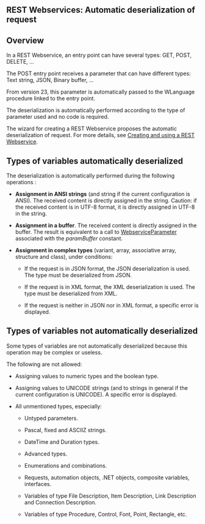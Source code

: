 
## REST Webservices: Automatic deserialization of request
			

<a name="NOTE1"></a>
<a name="NOTE1_1"></a>


## Overview
<a name="overview_ELTTEXTE000111"></a>
In a REST Webservice, an entry point can have several types: GET, POST, DELETE, ...

The POST entry point receives a parameter that can have different types: Text string, JSON, Binary buffer, ...

From version 23, this parameter is automatically passed to the WLanguage procedure linked to the entry point. 

The deserialization is automatically performed according to the type of parameter used and no code is required.

The wizard for creating a REST Webservice proposes the automatic deserialization of request. For more details, see [Creating and using a REST Webservice](../WDLang3/1000022792.md). 

<a name="NOTE2"></a>
<a name="NOTE2_1"></a>


## Types of variables automatically deserialized
<a name="types_variables_automatically_deserialized_ELTTEXTE000135"></a>
The deserialization is automatically performed during the following operations : 

- **Assignment in ANSI strings** (and string if the current configuration is ANSI). The received content is directly assigned in the string.
	Caution: if the received content is in UTF-8 format, it is directly assigned in UTF-8 in the string.

- **Assignment in a buffer**. The received content is directly assigned in the buffer.
	The result is equivalent to a call to [WebserviceParameter](../WDLang3/1000022786.md) associated with the *paramBuffer* constant.

- **Assignment in complex types** (variant, array, associative array, structure and class), under conditions: 

	- If the request is in JSON format, the JSON deserialization is used. The type must be deserialized from JSON.

	- If the request is in XML format, the XML deserialization is used. The type must be deserialized from XML.

	- If the request is neither in JSON nor in XML format, a specific error is displayed. 







<a name="NOTE3"></a>
<a name="NOTE3_1"></a>


## Types of variables not automatically deserialized
<a name="types_variables_not_automatically_deserialized_ELTTEXTE000159"></a>
Some types of variables are not automatically deserialized because this operation may be complex or useless. 

The following are not allowed: 

- Assigning values to numeric types and the boolean type.  

- Assigning values to UNICODE strings (and to strings in general if the current configuration is UNICODE). A specific error is displayed. 

- All unmentioned types, especially: 

	- Untyped parameters.

	- Pascal, fixed and ASCIIZ strings.

	- DateTime and Duration types.

	- Advanced types.

	- Enumerations and combinations.

	- Requests, automation objects, .NET objects, composite variables, interfaces.

	- Variables of type File Description, Item Description, Link Description and Connection Description. 

	- Variables of type Procedure, Control, Font, Point, Rectangle, etc.









